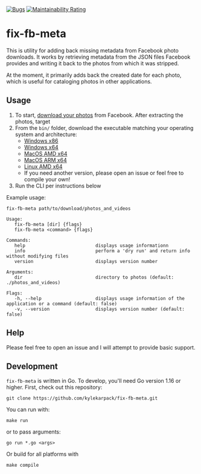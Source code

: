 [![Bugs](https://sonarcloud.io/api/project_badges/measure?project=kylekarpack_fix-fb-meta&metric=bugs)](https://sonarcloud.io/dashboard?id=kylekarpack_fix-fb-meta) [![Maintainability Rating](https://sonarcloud.io/api/project_badges/measure?project=kylekarpack_fix-fb-meta&metric=sqale_rating)](https://sonarcloud.io/dashboard?id=kylekarpack_fix-fb-meta)

# fix-fb-meta

This is utility for adding back missing metadata from Facebook photo downloads. It works by retrieving metadata from the JSON files Facebook provides and writing it back to the photos from which it was stripped.

At the moment, it primarily adds back the created date for each photo, which is useful for cataloging photos in other applications.

## Usage

1. To start, [download your photos](https://www.facebook.com/dyi/) from Facebook. After extracting the photos, target 
2. From the `bin/` folder, download the executable matching your operating system and architecture:
   - [Windows x86](bin/win-x86/fix-fb-meta.exe)
   - [Windows x64](bin/win-x64/fix-fb-meta.exe)
   - [MacOS AMD x64](bin/darwin-amd64/fix-fb-meta)
   - [MacOS ARM x64](bin/darwin-arm64/fix-fb-meta)
   - [Linux AMD x64](bin/linux-amd64/fix-fb-meta)
   - If you need another version, please open an issue or feel free to compile your own!
3. Run the CLI per instructions below

Example usage:
```
fix-fb-meta path/to/download/photos_and_videos
```

```
Usage:
   fix-fb-meta [dir] {flags}
   fix-fb-meta <command> {flags}

Commands: 
   help                          displays usage informationn
   info                          perform a 'dry run' and return info without modifying files
   version                       displays version number

Arguments: 
   dir                           directory to photos (default: ./photos_and_videos)

Flags: 
   -h, --help                    displays usage information of the application or a command (default: false)
   -v, --version                 displays version number (default: false)
```

## Help

Please feel free to open an issue and I will attempt to provide basic support.

## Development

`fix-fb-meta` is written in Go. To develop, you'll need Go version 1.16 or higher. First, check out this repository:
```
git clone https://github.com/kylekarpack/fix-fb-meta.git
```

You can run with:
``` 
make run
```
or to pass arguments:
```
go run *.go <args>
```

Or build for all platforms with
```
make compile
```

